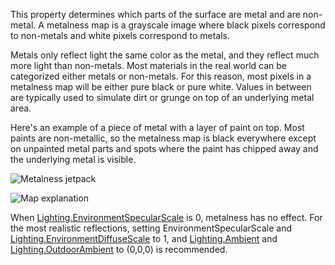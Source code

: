 This property determines which parts of the surface are metal and are
non-metal. A metalness map is a grayscale image where black pixels
correspond to non-metals and white pixels correspond to metals.

Metals only reflect light the same color as the metal, and they reflect
much more light than non-metals. Most materials in the real world can be
categorized either metals or non-metals. For this reason, most pixels in a
metalness map will be either pure black or pure white. Values in between
are typically used to simulate dirt or grunge on top of an underlying
metal area.

Here's an example of a piece of metal with a layer of paint on top. Most
paints are non-metallic, so the metalness map is black everywhere except
on unpainted metal parts and spots where the paint has chipped away and
the underlying metal is visible.

![Metalness jetpack][1]

![Map explanation][2]

When [Lighting.EnvironmentSpecularScale](https://create.roblox.com/docs/reference/engine/classes/Lighting#EnvironmentSpecularScale) is 0, metalness has no effect.
For the most realistic reflections, setting EnvironmentSpecularScale and
[Lighting.EnvironmentDiffuseScale](https://create.roblox.com/docs/reference/engine/classes/Lighting#EnvironmentDiffuseScale) to 1, and [Lighting.Ambient](https://create.roblox.com/docs/reference/engine/classes/Lighting#Ambient) and
[Lighting.OutdoorAmbient](https://create.roblox.com/docs/reference/engine/classes/Lighting#OutdoorAmbient) to (0,0,0) is recommended.

[1]: https://prod.docsiteassets.roblox.com/assets/blt0a658c7367d5cdab/jetpack.gif
[2]: https://prod.docsiteassets.roblox.com/assets/blt96558be20f7b7a1a/metalness-explained.png